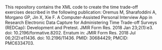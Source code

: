 This repository contains the XML code to create the time trade-off exercises described in the following publication: Oremus M, Sharafoddini A, Morgano GP, Jin X, Xie F. A Computer-Assisted Personal Interview App in Research Electronic Data Capture for Administering Time Trade-off Surveys (REDCap): Development and Pretest. JMIR Form Res. 2018 Jan 23;2(1):e3. doi: 10.2196/formative.8202. Erratum in: JMIR Form Res. 2018 Jul 06;2(2):e11436. doi: 10.2196/11436. PMID: 30684429; PMCID: PMC6334703.
